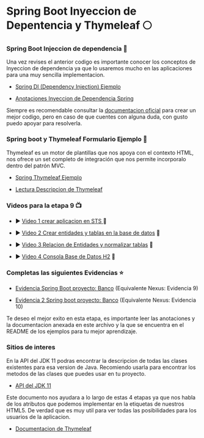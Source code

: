 # Spring Boot Inyeccion de Depentencia y Thymeleaf :full_moon:

### Spring Boot Injeccion de dependencia :syringe:

Una vez revises el anterior codigo es importante conocer los conceptos de Inyeccion de dependencia ya que lo usaremos mucho en las aplicaciones para una muy sencilla implementacion.

- [Spring DI (Dependency Injection) Ejemplo](https://github.com/LuisDiaz-ipsilon/Capacitacion-Java-Web/tree/SpringDI)

- [Anotaciones Inyeccion de Dependencia Spring](https://drive.google.com/file/d/116p4NcXGso2Wd1WmboxWQ9HsrXWuuW8I/view?usp=sharing)

Siempre es recomendable consultar la [documentacion oficial](https://docs.spring.io/spring-framework/docs/current/reference/html/core.html#resources) para crear un mejor codigo, pero en caso de que cuentes con alguna duda, con gusto puedo apoyar para resolverla.

### Spring boot y Thymeleaf Formulario Ejemplo :leaves:

Thymeleaf es un motor de plantillas que nos apoya con el contexto HTML, nos ofrece un set completo de integración que nos permite incorporalo dentro del patrón MVC.

- [Spring Thymeleaf Ejemplo](https://github.com/LuisDiaz-ipsilon/Capacitacion-Java-Web/tree/SpringForm-Th-Ejemplo)

- [Lectura Descripcion de Thymeleaf](https://blog.softtek.com/es/thymeleaf)

### Videos para la etapa 9 :tv:

- :arrow_forward: [Video 1 crear aplicacion en STS ](https://youtu.be/BxegpvRry9g) :vhs:

- :arrow_forward: [Video 2 Crear entidades y tablas en la base de datos](https://youtu.be/dZkgCMLXT70) :vhs:

- :arrow_forward: [Video 3 Relacion de Entidades y normalizar tablas](https://youtu.be/D64ByJy6tGE) :vhs:

- :arrow_forward: [Video 4 Consola Base de Datos H2](https://youtu.be/MZK_RIz-IQc) :vhs:

### Completas las siguientes Evidencias :star:

- [Evidencia Spring Boot proyecto: Banco](https://drive.google.com/file/d/1uX-BYT2Xdo885_L8N7Nqoi9jQ0ZxgXmC/view?usp=sharing) (Equivalente Nexus: Evidencia 9)

- [Evidencia 2 Spring boot proyecto: Banco](https://drive.google.com/file/d/1WtxLHGgl-65Ao-hCApiiC-Fo4iTAUaSB/view?usp=sharing) (Equivalente Nexus: Evidencia 10)

Te deseo el mejor exito en esta etapa, es importante leer las anotaciones y la documentacion anexada en este archivo y la que se encuentra en el README de los ejemplos para tu mejor aprendizaje.

### Sitios de interes

En la API del JDK 11 podras encontrar la descripcion de todas las clases existentes para esa version de Java.
Recomiendo usarla para encontrar los metodos de las clases que puedes usar en tu proyecto.
- [API del JDK 11](https://docs.oracle.com/en/java/javase/11/docs/api/overview-tree.html)

Este documento nos ayudara a lo largo de estas 4 etapas ya que nos habla de los atributos que podemos implementar en la etiquetas de nuestros HTML5. De verdad que es muy util para ver todas las posibilidades para los usuarios de la aplicacion.
- [Documentacion de Thymeleaf](https://www.thymeleaf.org/doc/tutorials/3.0/thymeleafspring.pdf)
